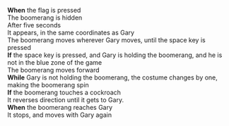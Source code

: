 **When** the flag is pressed
  <br>The boomerang is hidden
  <br>After five seconds
    <br>It appears, in the same coordinates as Gary
    <br>The boomerang moves wherever Gary moves, until the space key is pressed
  <br>**If** the space key is pressed, and Gary is holding the boomerang, and he is not in the blue zone of the game
    <br>The boomerang moves forward
    <br>**While** Gary is not holding the boomerang, the costume changes by one, making the boomerang spin
    <br>**If** the boomerang touches a cockroach
      <br>It reverses direction until it gets to Gary.
    <br>**When** the boomerang reaches Gary
      <br>It stops, and moves with Gary again
